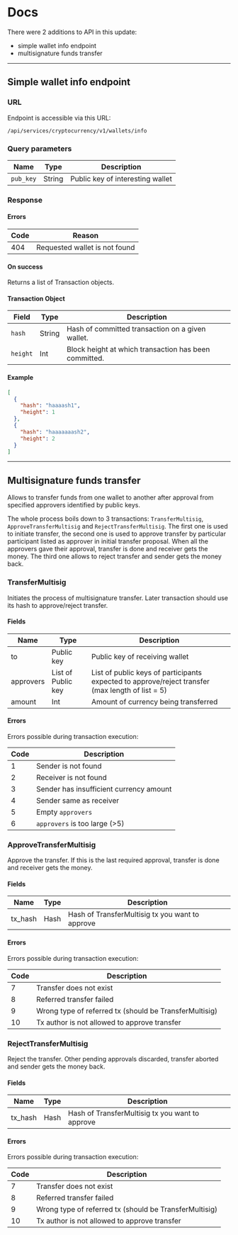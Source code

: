 # Docs

There were 2 additions to API in this update:
  - simple wallet info endpoint
  - multisignature funds transfer

--------------

## Simple wallet info endpoint

### URL

Endpoint is accessible via this URL:

```
/api/services/cryptocurrency/v1/wallets/info
```

### Query parameters

Name | Type | Description
---- | ---- | -----------
`pub_key` | String | Public key of interesting wallet

### Response

#### Errors

Code | Reason
---- | -----------
404  | Requested wallet is not found

#### On success

Returns a list of Transaction objects.

#### Transaction Object

Field | Type | Description
----- | ---- | -----------
`hash` | String | Hash of committed transaction on a given wallet.
`height` | Int | Block height at which transaction has been committed.

#### Example

```json
[
  {
    "hash": "haaaash1",
    "height": 1
  },
  {
    "hash": "haaaaaaash2",
    "height": 2
  }
]
```

----------

## Multisignature funds transfer

Allows to transfer funds from one wallet to another after
approval from specified approvers identified by public keys.

The whole process boils down to 3 transactions: `TransferMultisig`, `ApproveTransferMultisig` and `RejectTransferMultisig`. The first one is used to initiate transfer,
the second one is used to approve transfer by
particular participant listed as approver in initial transfer
proposal. When all the approvers gave their approval, transfer is done
and receiver gets the money. The third one allows to reject transfer and sender gets the money back.

### TransferMultisig

Initiates the process of multisignature transfer. Later transaction
should use its hash to approve/reject transfer.

#### Fields

Name | Type | Description
---- | ---- | -----------
to | Public key | Public key of receiving wallet
approvers | List of Public key | List of public keys of participants expected to approve/reject transfer (max length of list = 5)
amount | Int | Amount of currency being transferred

#### Errors

Errors possible during transaction execution:

Code | Description
---- | -----------
1 | Sender is not found
2 | Receiver is not found
3 | Sender has insufficient currency amount
4 | Sender same as receiver
5 | Empty `approvers`
6 | `approvers` is too large (>5)

### ApproveTransferMultisig

Approve the transfer. If this is the last required approval,
transfer is done and receiver gets the money.

#### Fields

Name | Type | Description
---- | ---- | -----------
tx_hash | Hash | Hash of TransferMultisig tx you want to approve

#### Errors

Errors possible during transaction execution:

Code | Description
---- | -----------
7 | Transfer does not exist
8 | Referred transfer failed
9 | Wrong type of referred tx (should be TransferMultisig)
10 | Tx author is not allowed to approve transfer

### RejectTransferMultisig

Reject the transfer. Other pending approvals discarded, transfer
aborted and sender gets the money back.

#### Fields

Name | Type | Description
---- | ---- | -----------
tx_hash | Hash | Hash of TransferMultisig tx you want to approve

#### Errors

Errors possible during transaction execution:

Code | Description
---- | -----------
7 | Transfer does not exist
8 | Referred transfer failed
9 | Wrong type of referred tx (should be TransferMultisig)
10 | Tx author is not allowed to approve transfer
